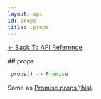 ```yaml
---
layout: api
id: props
title: .props
---
```



[← Back To API Reference](/docs/api-reference.html)
<div class="api-code-section"><markdown>
##.props

```js
.props() -> Promise
```

Same as [Promise.props(this)](.).
</markdown></div>
